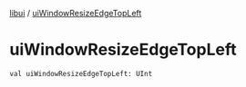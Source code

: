 [libui](README.md) / [uiWindowResizeEdgeTopLeft](ui-window-resize-edge-top-left.md)

# uiWindowResizeEdgeTopLeft

`val uiWindowResizeEdgeTopLeft: UInt`